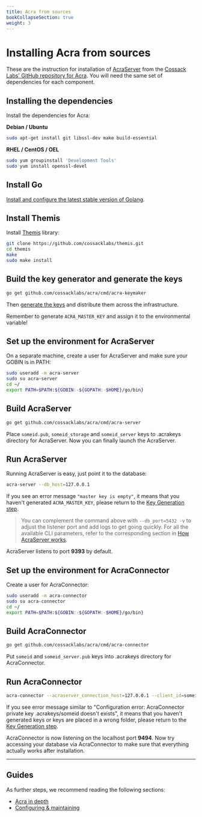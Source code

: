 ```yaml
---
title: Acra from sources
bookCollapseSection: true
weight: 3
---
```


# Installing Acra from sources

These are the instruction for installation of [AcraServer](/acra/acra-in-depth/architecture/acraserver/) from the [Cossack Labs' GitHub repository for Acra](https://github.com/cossacklabs/acra/). You will need the same set of dependencies for each component.

## Installing the dependencies

Install the dependencies for Acra:

**Debian / Ubuntu**

```bash
sudo apt-get install git libssl-dev make build-essential
```

**RHEL / CentOS / OEL**

```bash
sudo yum groupinstall 'Development Tools'
sudo yum install openssl-devel
```

## Install Go

[Install and configure the latest stable version of Golang](https://golang.org/doc/install).

## Install Themis

Install [Themis](https://www.github.com/cossacklabs/themis) library:

```bash
git clone https://github.com/cossacklabs/themis.git
cd themis
make
sudo make install
```

## Build the key generator and generate the keys

```bash
go get github.com/cossacklabs/acra/cmd/acra-keymaker
```

Then [generate the keys](/acra/security-controls/key-management/operations/generation/) and distribute them across the infrastructure.

Remember to generate `ACRA_MASTER_KEY` and assign it to the environmental variable!

## Set up the environment for AcraServer

On a separate machine, create a user for AcraServer and make sure your GOBIN is in PATH:
```bash
sudo useradd -m acra-server
sudo su acra-server
cd ~/
export PATH=$PATH:${GOBIN:-${GOPATH:-$HOME}/go/bin}
```

## Build AcraServer

```bash
go get github.com/cossacklabs/acra/cmd/acra-server
```    

Place `someid.pub`, `someid_storage` and `someid_server` keys to .acrakeys directory for AcraServer.
Now you can finally launch the AcraServer.

## Run AcraServer

Running AcraServer is easy, just point it to the database:

```bash
acra-server --db_host=127.0.0.1
```

If you see an error message `"master key is empty"`, it means that you haven't generated `ACRA_MASTER_KEY`, please return to the [Key Generation step](/acra/security-controls/key-management/operations/generation/).

> You can complement the command above with `--db_port=5432 -v` to adjust the listener port and add logs to get going quickly. For all the available CLI parameters, refer to the corresponding section in [How AcraServer works](/acra/configuring-maintaining/general-configuration/acra-server/#command-line-flags).

AcraServer listens to port **9393** by default.

## Set up the environment for AcraConnector

Create a user for AcraConnector:

```bash
sudo useradd -m acra-connector
sudo su acra-connector
cd ~/
export PATH=$PATH:${GOBIN:-${GOPATH:-$HOME}/go/bin}
```

## Build AcraConnector

```bash
go get github.com/cossacklabs/acra/cmd/acra-connector
```
Put `someid` and `someid_server.pub` keys into .acrakeys directory for AcraConnector.

## Run AcraConnector

```bash
acra-connector --acraserver_connection_host=127.0.0.1 --client_id=someid -v
```

If you see error message similar to "Configuration error: AcraConnector private key .acrakeys/someid doesn't exists", it means that you haven't generated keys or keys are placed in a wrong folder, please return to the [Key Generation step](/acra/security-controls/key-management/operations/generation/).

AcraConnector is now listening on the localhost port **9494**. Now try accessing your database via AcraConnector to make sure that everything actually works after installation.

---

## Guides

As further steps, we recommend reading the following sections:
* [Acra in depth](/acra/acra-in-depth/)
* [Configuring & maintaining](/acra/configuring-maintaining/)
